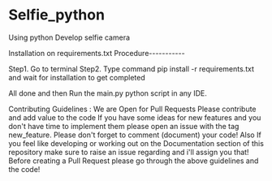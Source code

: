 # Selfie_python
Using python Develop selfie camera

Installation on requirements.txt Procedure-----------

Step1. Go to terminal 
Step2. Type command pip install -r requirements.txt and wait for installation to get completed

All done and then Run the main.py python script in any IDE. 


Contributing Guidelines :
We are Open for Pull Requests
Please contribute and add value to the code
If you have some ideas for new features and you don't have time to implement them please open an issue with the tag new_feature.
Please don't forget to comment (document) your code!
Also If you feel like developing or working out on the Documentation section of this repository make sure to raise an issue regarding and i'll assign you that!
Before creating a Pull Request please go through the above guidelines and the code!
